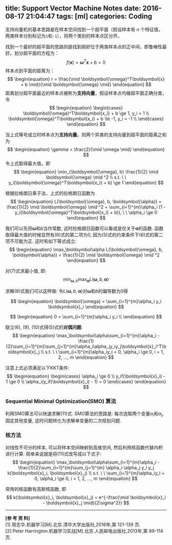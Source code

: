 title: Support Vector Machine Notes
date: 2016-08-17 21:04:47
tags: [ml]
categories: Coding
---
支持向量机的基本思路是在样本空间找到一个超平面（假设样本有 $n$ 个特征值，两类样本分别标记为`1`和`-1`），将两个类别的样本点区分开。

找到一个最好的超平面的思路则是找到刚好位于两类样本点的正中间，即鲁棒性最好。划分超平面的方程为：
$$
\begin{equation}
f(\boldsymbol{x}) = \boldsymbol{\omega}^T\boldsymbol{x} + b = 0
\end{equation}
$$
样本点到平面的距离为：
$$
\begin{equation}
r = \frac{\mid \boldsymbol{\omega}^T\boldsymbol{x} + b \mid}{\mid \boldsymbol{\omega} \mid}
\end{equation}
$$
距离划分超平面最近的样本点被称为**支持向量**，假设样本点均被超平面正确分类，令
$$
\begin{equation}
\begin{cases}
\boldsymbol{\omega}^T\boldsymbol{x_i} + b \ge 1, y_i = 1 \\
\boldsymbol{\omega}^T\boldsymbol{x_i} + b \le -1, y_i = -1 \\
\end{cases}
\end{equation}
$$

当上式等号成立时样本点为**支持向量**。则两个异类的支持向量到超平面的距离之和为
$$
\begin{equation}
\gamma = \frac{2}{\mid \omega \mid}
\end{equation}
$$
令上式取得最大值，即
$$
\begin{equation}
 \min_{\boldsymbol{\omega}, b} \frac{1}{2} \mid \boldsymbol{\omega} \mid ^2 \\
 s.t. \ \ y_i(\boldsymbol{\omega}^T\boldsymbol{x_i} + b) \ge 1
\end{equation}
$$

根据拉格朗日乘子法，上式的拉格朗日函数为
$$
\begin{equation}
L(\boldsymbol{\omega}, b, \boldsymbol{\alpha}) = \frac{1}{2} \mid \boldsymbol{\omega} \mid ^2 + \sum_{i=1}^{m}\alpha_i (1 - y_i(\boldsymbol{\omega}^T\boldsymbol{x_i} + b)), \ \ \alpha_i \ge 0
\end{equation}
$$

我们可以先将$\boldsymbol{\omega}$和$b$当作常数, 这时拉格朗日函数可以看成是仅关于$\boldsymbol{\alpha}$的函数.  函数取得最大值的时候显然有(6)式的第二项为0, 因为(5)式的约束条件下(6)式的第二项不可能为正.  这时有如下等式成立:
$$
\begin{equation}
\max_\boldsymbol\alpha L(\boldsymbol{\omega}, b, \boldsymbol{\alpha}) = \frac{1}{2} \mid \boldsymbol{\omega} \mid ^2
\end{equation}
$$

对(7)式求最小值, 即:
$$
\begin{equation}
\min_{\boldsymbol{\omega}, b}\max_\boldsymbol\alpha L(\boldsymbol{\omega}, b, \boldsymbol{\alpha})
\end{equation}
$$

求解(8)式我们可以这样做: 令$L(\boldsymbol{\omega}, b, \boldsymbol{\alpha})$对$\boldsymbol{\omega}$和$b$的偏导数为0得

$$
\begin{equation}
\boldsymbol{\omega} = \sum_{i=1}^{m}\alpha_i  y_i \boldsymbol{x}_i
\end{equation}
$$

$$
\begin{equation}
0 = \sum_{i=1}^{m}\alpha_i y_i \\
\end{equation}
$$
<!--more-->
联立(6), (9), (10)式得(5)式的**对偶问题**:
$$
\begin{equation}
\max_\boldsymbol\alpha\sum_{i=1}^{m}\alpha_i - \frac{1}{2}\sum_{i=1}^{m}\sum_{j=1}^{m}\alpha_i\alpha_jy_iy_j\boldsymbol{x}_i^T\boldsymbol{x}_j \\
s.t. \ \ \sum_{i=1}^{m}\alpha_iy_i = 0, \alpha_i \ge 0, i = 1, 2, ..., m
\end{equation}
$$

注意上式必须满足以下KKT条件:
$$
\begin{equation}
\begin{cases}
\alpha_i \ge 0  \\
y_if(\boldsymbol{x}_i) - 1 \ge 0  \\
\alpha_i(y_if(\boldsymbol{x}_i) - 1) = 0
\end{cases}
\end{equation}
$$

### Sequential Minimal Optimization(SMO) 算法
利用SMO算法可以快速求解(11)式.  SMO算法的思路是: 每次选取两个变量$\alpha_i$和$\alpha_j$, 固定其他变量, 这时问题转化为求解单变量的二次规划问题.  

### 核方法
对线性不可分的样本, 可以将样本空间映射到高维空间, 然后利用核函数代替内积进行计算.  简单来说就是将(11)式改写成以下式子:
$$
\begin{equation}
\max_\boldsymbol\alpha\sum_{i=1}^{m}\alpha_i - \frac{1}{2}\sum_{i=1}^{m}\sum_{j=1}^{m} \alpha_i \alpha_j y_i y_j k(\boldsymbol{x}_i, \boldsymbol{x}_j) \\
s.t. \ \ \sum_{i=1}^{m}\alpha_iy_i = 0, \alpha_i \ge 0, i = 1, 2, ..., m
\end{equation}
$$

常用的核函数有高斯核函数, 即
$$
k(\boldsymbol{x}_i, \boldsymbol{x}_j) = e^{-\frac{\mid \boldsymbol{x}_i - \boldsymbol{x}_j \mid}{2\sigma^2}}
$$

---------
**[参 考 资 料]**  
[1]  周志华.机器学习[M].北京.清华大学出版社,2016年,第 121-139 页.  
[2]  Peter Harrington.机器学习实战[M].北京.人民邮电出版社,2013年,第 89-114 页.
